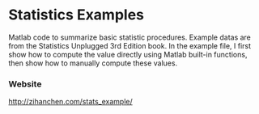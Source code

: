 Statistics Examples 
==================

Matlab code to summarize basic statistic procedures. Example datas are from the
Statistics Unplugged 3rd Edition book. In the example file, I first show how to
compute the value directly using Matlab built-in functions, then show how to
manually compute these values. 

### Website 
http://zihanchen.com/stats_example/


